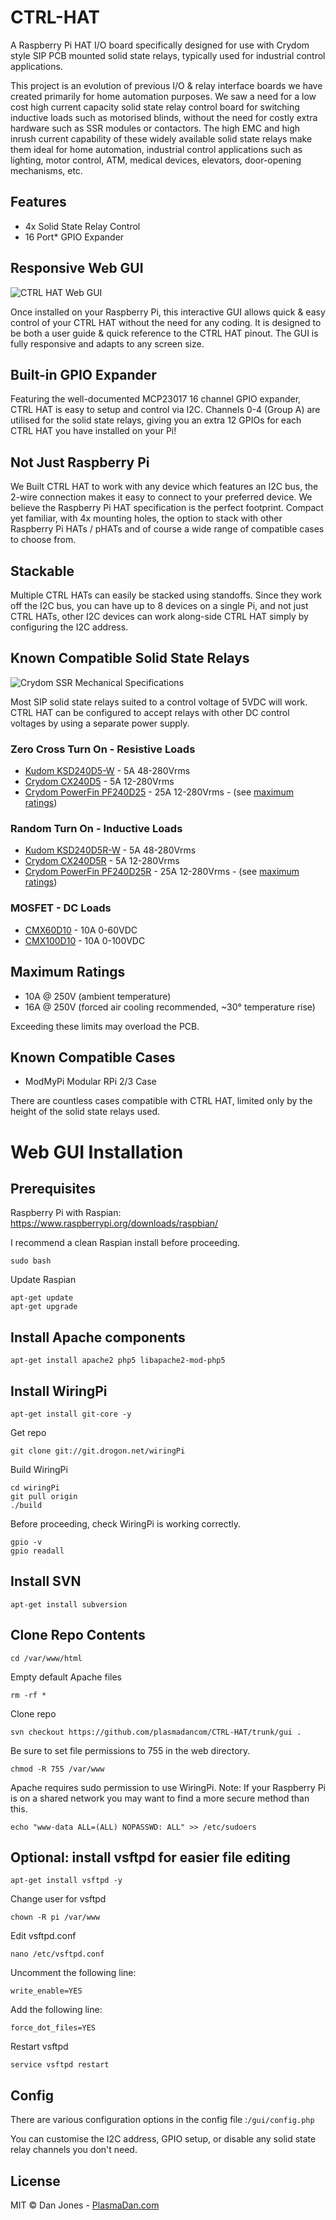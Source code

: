 # CTRL-HAT

A Raspberry Pi HAT I/O board specifically designed for use with Crydom style SIP PCB mounted solid state relays, typically used for industrial control applications.

This project is an evolution of previous I/O & relay interface boards we have created primarily for home automation purposes. We saw a need for a low cost high current capacity solid state relay control board for switching inductive loads such as motorised blinds, without the need for costly extra hardware such as SSR modules or contactors. The high EMC and high inrush current capability of these widely available solid state relays make them ideal for home automation, industrial control applications such as lighting, motor control, ATM, medical devices, elevators, door-opening mechanisms, etc.

## Features

* 4x Solid State Relay Control
* 16 Port* GPIO Expander

## Responsive Web GUI

![CTRL HAT Web GUI](/img/ctrl-hat-web-gui.gif)

Once installed on your Raspberry Pi, this interactive GUI allows quick & easy control of your CTRL HAT without the need for any coding. It is designed to be both a user guide & quick reference to the CTRL HAT pinout. The GUI is fully responsive and adapts to any screen size.

## Built-in GPIO Expander

Featuring the well-documented MCP23017 16 channel GPIO expander, CTRL HAT is easy to setup and control via I2C. Channels 0-4 (Group A) are utilised for the solid state relays, giving you an extra 12 GPIOs for each CTRL HAT you have installed on your Pi!

## Not Just Raspberry Pi

We Built CTRL HAT to work with any device which features an I2C bus, the 2-wire connection makes it easy to connect to your preferred device. We believe the Raspberry Pi HAT specification is the perfect footprint. Compact yet familiar, with 4x mounting holes, the option to stack with other Raspberry Pi HATs / pHATs and of course a wide range of compatible cases to choose from.

## Stackable

Multiple CTRL HATs can easily be stacked using standoffs. Since they work off the I2C bus, you can have up to 8 devices on a single Pi, and not just CTRL HATs, other I2C devices can work along-side CTRL HAT simply by configuring the I2C address.

## Known Compatible Solid State Relays

![Crydom SSR Mechanical Specifications](/img/crydom-ssr-mechanical-specifications.gif)

Most SIP solid state relays suited to a control voltage of 5VDC will work. CTRL HAT can be configured to accept relays with other DC control voltages by using a separate power supply.

### Zero Cross Turn On - Resistive Loads

* [Kudom KSD240D5-W](https://www.rapidonline.com/kudom-ksd240d5-w-pcb-ssr-4-32vdc-input-48-280vac-5a-load-with-zero-cross-turn-on-60-1575) - 5A 48-280Vrms
* [Crydom CX240D5](https://uk.farnell.com/sensata-crydom/cx240d5/ssr-5a-240vac-3-15vdc/dp/1200213) - 5A 12-280Vrms
* [Crydom PowerFin PF240D25](https://uk.farnell.com/crydom/pf240d25/ssr-3-15vdc-12-280vac-25a/dp/1200285) - 25A 12-280Vrms - (see [maximum ratings](#maximum-ratings))

### Random Turn On - Inductive Loads

* [Kudom KSD240D5R-W](https://www.rapidonline.com/kudom-ksd240d5r-w-pcb-ssr-4-32vdc-input-48-280vac-5a-load-with-random-turn-on-60-1574) - 5A 48-280Vrms
* [Crydom CX240D5R](https://uk.farnell.com/crydom/cx240d5r/ssr-5a-240vac/dp/1613825) - 5A 12-280Vrms
* [Crydom PowerFin PF240D25R](https://uk.farnell.com/crydom/pf240d25r/ssr-25a-240vac/dp/1613907) - 25A 12-280Vrms - (see [maximum ratings](#maximum-ratings))

### MOSFET - DC Loads

* [CMX60D10](https://uk.farnell.com/sensata-crydom/cmx60d10/ssr-10a-60vdc/dp/1200211) - 10A 0-60VDC
* [CMX100D10](https://uk.farnell.com/sensata-crydom/cmx100d10/ssr-10a-100v-sip/dp/1779773) - 10A 0-100VDC

## Maximum Ratings

* 10A @ 250V (ambient temperature)
* 16A @ 250V (forced air cooling recommended, ~30° temperature rise)

Exceeding these limits may overload the PCB.

## Known Compatible Cases

* ModMyPi Modular RPi 2/3 Case

There are countless cases compatible with CTRL HAT, limited only by the height of the solid state relays used.

# Web GUI Installation

## Prerequisites

Raspberry Pi with Raspian:
https://www.raspberrypi.org/downloads/raspbian/

I recommend a clean Raspian install before proceeding.

```
sudo bash
```

Update Raspian

```
apt-get update
apt-get upgrade
```

## Install Apache components

```
apt-get install apache2 php5 libapache2-mod-php5
```

## Install WiringPi

```
apt-get install git-core -y
```

Get repo

```
git clone git://git.drogon.net/wiringPi
```

Build WiringPi

```
cd wiringPi
git pull origin
./build
```

Before proceeding, check WiringPi is working correctly.

```
gpio -v
gpio readall
```

## Install SVN

```
apt-get install subversion
```

## Clone Repo Contents

```
cd /var/www/html
```

Empty default Apache files

```
rm -rf *
```

Clone repo

```
svn checkout https://github.com/plasmadancom/CTRL-HAT/trunk/gui .
```

Be sure to set file permissions to 755 in the web directory.

```
chmod -R 755 /var/www
```

Apache requires sudo permission to use WiringPi.
Note: If your Raspberry Pi is on a shared network you may want to find a more secure method than this.

```
echo "www-data ALL=(ALL) NOPASSWD: ALL" >> /etc/sudoers
```

## Optional: install vsftpd for easier file editing

```
apt-get install vsftpd -y
```

Change user for vsftpd

```
chown -R pi /var/www
```

Edit vsftpd.conf

```
nano /etc/vsftpd.conf
```

Uncomment the following line:

```
write_enable=YES
```

Add the following line:

```
force_dot_files=YES
```

Restart vsftpd

```
service vsftpd restart
```

## Config

There are various configuration options in the config file :```/gui/config.php```

You can customise the I2C address, GPIO setup, or disable any solid state relay channels you don't need.

## License

MIT © Dan Jones - [PlasmaDan.com](https://plasmadan.com)
